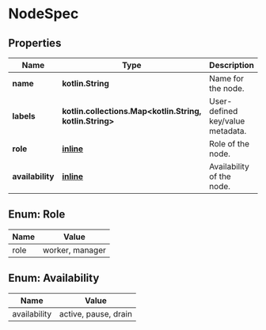 # NodeSpec

## Properties

| Name             | Type                                                           | Description                      | Notes      |
|------------------|----------------------------------------------------------------|----------------------------------|------------|
| **name**         | **kotlin.String**                                              | Name for the node.               | [optional] |
| **labels**       | **kotlin.collections.Map&lt;kotlin.String, kotlin.String&gt;** | User-defined key/value metadata. | [optional] |
| **role**         | [**inline**](#Role)                                            | Role of the node.                | [optional] |
| **availability** | [**inline**](#Availability)                                    | Availability of the node.        | [optional] |

<a id="Role"></a>

## Enum: Role

| Name | Value           |
|------|-----------------|
| role | worker, manager |

<a id="Availability"></a>

## Enum: Availability

| Name         | Value                |
|--------------|----------------------|
| availability | active, pause, drain |



